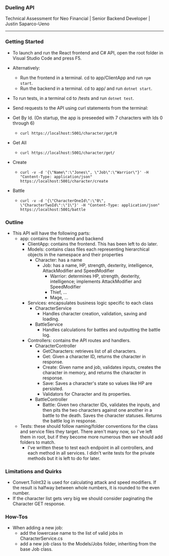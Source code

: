 ### Dueling API
Technical Assessment for Neo Financial | Senior Backend Developer | Justin Saparco-Ueno
***

### Getting Started
- To launch and run the React frontend and C# API, open the root folder in Visual Studio Code and press F5.
- Alternatively:
  - Run the frontend in a terminal. cd to app/ClientApp and run `npm start`.
  - Run the backend in a terminal. cd to app/ and run `dotnet start`.

- To run tests, in a terminal cd to /tests and run `dotnet test`.

- Send requests to the API using curl statements from the terminal:

- Get By Id. (On startup, the app is preseeded with 7 characters with Ids 0 through 6)
  - `curl https://localhost:5001/character/get/0`
- Get All 
  - `curl https://localhost:5001/character/get/`
- Create 
  - `curl -v -d '{\"Name\":\"Jones\", \"Job\":\"Warrior\"}' -H "Content-Type: application/json" https://localhost:5001/character/create`
- Battle
  - `curl -v -d '{\"CharacterOneId\":\"0\", \"CharacterTwoId\":\"1\"}' -H "Content-Type: application/json" https://localhost:5001/battle`

### Outline
- This API will have the following parts:
  - app: contains the frontend and backend
    - ClientApp: contains the frontend. This has been left to do later.
    - Models: contains class files each representing hierarchical objects in the namespace and their properties
      - Character: has a name
        - Job: has a name, HP, strength, dexterity, intelligence, AttackModifier and SpeedModifier
          - Warrior: determines HP, strength, dexterity, intelligence; implements AttackModifier and SpeedModifier
          - Thief, ...
          - Mage, ...
    - Services: encapsulates business logic specific to each class
      - CharacterService
        - Handles character creation, validation, saving and loading.
      - BattleService
        - Handles calculations for battles and outputting the battle log.
    - Controllers: contains the API routes and handlers. 
      - CharacterController
        - GetCharacters: retrieves list of all characters.
        - Get: Given a character ID, returns the character in response.
        - Create: Given name and job, validates inputs, creates the character in memory, and returns the character in response.
        - Save: Saves a character's state so values like HP are persisted.
        - Validators for Character and its properties.
      - BattleController
        - Battle: Given two character IDs, validates the inputs, and then pits the two characters against one another in a battle to the death. Saves the character statuses. Returns the battle log in response.
  - Tests: these should follow naming/folder conventions for the class and service files they target. There aren't many now, so I've left them in root, but if they become more numerous then we should add folders to match.
    - I've written these to test each endpoint in all controllers, and each method in all services. I didn't write tests for the private methods but it is left to do for later.

### Limitations and Quirks
- Convert.ToInt32 is used for calculating attack and speed modifiers. If the result is halfway between whole numbers, it is rounded to the even number.
- If the character list gets very big we should consider paginating the Character GET response.

### How-Tos
- When adding a new job:
  - add the lowercase name to the list of valid jobs in CharacterService.cs
  - add a new job class to the Models/Jobs folder, inheriting from the base Job class.
